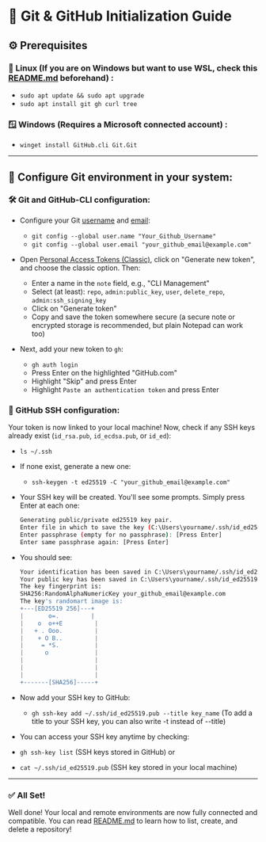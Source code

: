 # 🧰 Git & GitHub Initialization Guide

## ⚙️ Prerequisites

### 🐧 Linux (If you are on Windows but want to use WSL, check this [README.md]() beforehand) :

- `sudo apt update && sudo apt upgrade`
- `sudo apt install git gh curl tree`

### 🪟 Windows (Requires a Microsoft connected account) :

* `winget install GitHub.cli Git.Git`

---

## 🔧 Configure Git environment in your system:

### 🛠️ Git and GitHub-CLI configuration:

* Configure your Git [username](https://docs.github.com/en/get-started/git-basics/setting-your-username-in-git) and [email](https://docs.github.com/en/account-and-profile/setting-up-and-managing-your-personal-account-on-github/managing-email-preferences/setting-your-commit-email-address):
  * `git config --global user.name "Your_Github_Username"`
  * `git config --global user.email "your_github_email@example.com"`

* Open [Personal Access Tokens (Classic)](https://github.com/settings/tokens), click on "Generate new token", and choose the classic option. Then:
  * Enter a name in the `note` field, e.g., "CLI Management"
  * Select (at least): `repo`, `admin:public_key`, `user`, `delete_repo`, `admin:ssh_signing_key`
  * Click on "Generate token"
  * Copy and save the token somewhere secure (a secure note or encrypted storage is recommended, but plain Notepad can work too)

* Next, add your new token to `gh`:
  * `gh auth login`
  * Press Enter on the highlighted "GitHub.com"
  * Highlight "Skip" and press Enter
  * Highlight `Paste an authentication token` and press Enter

### 🔐 GitHub SSH configuration:

Your token is now linked to your local machine! Now, check if any SSH keys already exist (`id_rsa.pub`, `id_ecdsa.pub`, or `id_ed`):

* `ls ~/.ssh`
* If none exist, generate a new one:

  * `ssh-keygen -t ed25519 -C "your_github_email@example.com"`

* Your SSH key will be created. You'll see some prompts. Simply press Enter at each one:

  ```bash
  Generating public/private ed25519 key pair.
  Enter file in which to save the key (C:\Users\yourname/.ssh/id_ed25519): [Press Enter]
  Enter passphrase (empty for no passphrase): [Press Enter]
  Enter same passphrase again: [Press Enter]
* You should see:
  ```bash
  Your identification has been saved in C:\Users\yourname/.ssh/id_ed25519
  Your public key has been saved in C:\Users\yourname/.ssh/id_ed25519.pub
  The key fingerprint is:
  SHA256:RandomAlphaNumericKey your_github_email@example.com
  The key's randomart image is:
  +---[ED25519 256]---+
  |       o=.         |
  |    o  o++E         |
  |   + . Ooo.         |
  |    + O B..         |
  |     = *S.          |
  |      o             |
  |                    |
  |                    |
  |                    |
  +-------[SHA256]-----+
  ```
* Now add your SSH key to GitHub:
  * `gh ssh-key add ~/.ssh/id_ed25519.pub --title key_name`
(To add a title to your SSH key, you can also write -t instead of --title)

* You can access your SSH key anytime by checking:
 * `gh ssh-key list` (SSH keys stored in GitHub)
or
  * `cat ~/.ssh/id_ed25519.pub` (SSH key stored in your local machine)

---

### ✅ All Set!
Well done! Your local and remote environments are now fully connected and compatible.
You can read [README.md]() to learn how to list, create, and delete a repository!